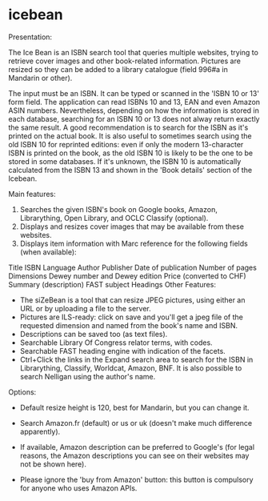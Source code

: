 # icebean

Presentation:

The Ice Bean is an ISBN search tool that queries multiple websites, trying to retrieve cover images and other book-related information. Pictures are resized so they can be added to a library catalogue (field 996#a in Mandarin or other).

The input must be an ISBN. It can be typed or scanned in the 'ISBN 10 or 13' form field. The application can read ISBNs 10 and 13, EAN and even Amazon ASIN numbers. Nevertheless, depending on how the information is stored in each database, searching for an ISBN 10 or 13 does not alway return exactly the same result. A good recommendation is to search for the ISBN as it's printed on the actual book. It is also useful to sometimes search using the old ISBN 10 for reprinted editions: even if only the modern 13-character ISBN is printed on the book, as the old ISBN 10 is likely to be the one to be stored in some databases. If it's unknown, the ISBN 10 is automatically calculated from the ISBN 13 and shown in the 'Book details' section of the Icebean.

Main features:

1. Searches the given ISBN's book on Google books, Amazon, Librarything, Open Library, and OCLC Classify (optional).
2. Displays and resizes cover images that may be available from these websites.
3. Displays item information with Marc reference for the following fields (when available):

Title
ISBN
Language
Author
Publisher
Date of publication
Number of pages
Dimensions
Dewey number and Dewey edition
Price (converted to CHF)
Summary (description)
FAST subject Headings
Other Features:

- The siZeBean is a tool that can resize JPEG pictures, using either an URL or by uploading a file to the server.
- Pictures are ILS-ready: click on save and you'll get a jpeg file of the requested dimension and named from the book's name and ISBN.
- Descriptions can be saved too (as text files).
- Searchable Library Of Congress relator terms, with codes.
- Searchable FAST heading engine with indication of the facets.
- Ctrl+Click the links in the Expand search area to search for the ISBN in Librarything, Classify, Worldcat, Amazon, BNF. It is also possible to search Nelligan using the author's name.

Options:

- Default resize height is 120, best for Mandarin, but you can change it.
- Search Amazon.fr (default) or us or uk (doesn't make much difference apparently).
- If available, Amazon description can be preferred to Google's (for legal reasons, the Amazon descriptions you can see on their websites may not be shown here).

- Please ignore the 'buy from Amazon' button: this button is compulsory for anyone who uses Amazon APIs.